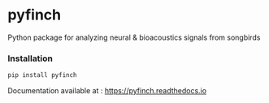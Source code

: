 # pyfinch

Python package for analyzing neural & bioacoustics signals from songbirds

### Installation ###
```python
pip install pyfinch
```

Documentation available at : https://pyfinch.readthedocs.io

